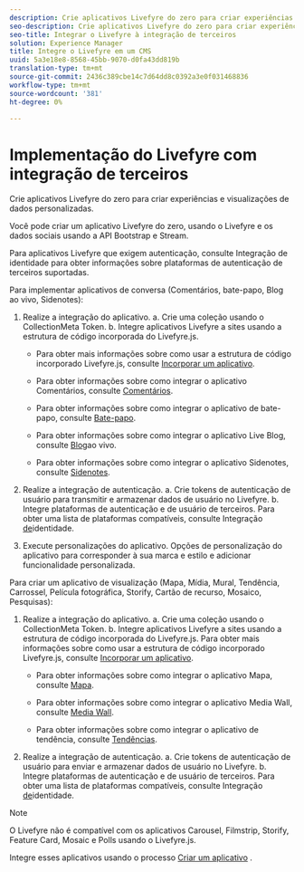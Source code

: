 ```yaml
---
description: Crie aplicativos Livefyre do zero para criar experiências e visualizações de dados personalizadas.
seo-description: Crie aplicativos Livefyre do zero para criar experiências e visualizações de dados personalizadas.
seo-title: Integrar o Livefyre à integração de terceiros
solution: Experience Manager
title: Integre o Livefyre em um CMS
uuid: 5a3e18e8-8568-45bb-9070-d0fa43dd819b
translation-type: tm+mt
source-git-commit: 2436c389cbe14c7d64dd8c0392a3e0f031468836
workflow-type: tm+mt
source-wordcount: '381'
ht-degree: 0%

---
```



# Implementação do Livefyre com integração de terceiros

Crie aplicativos Livefyre do zero para criar experiências e visualizações de dados personalizadas.

Você pode criar um aplicativo Livefyre do zero, usando o Livefyre e os dados sociais usando a API Bootstrap e Stream.

Para aplicativos Livefyre que exigem autenticação, consulte Integração de identidade para obter informações sobre plataformas de autenticação de terceiros suportadas.

Para implementar aplicativos de conversa (Comentários, bate-papo, Blog ao vivo, Sidenotes):

1. Realize a integração do aplicativo.
a. Crie uma coleção usando o CollectionMeta Token.
b. Integre aplicativos Livefyre a sites usando a estrutura de código incorporada do Livefyre.js.

   * Para obter mais informações sobre como usar a estrutura de código incorporado Livefyre.js, consulte [Incorporar um aplicativo](/help/implementation/c-getting-started/c-implementation-process/c-using-livefyre.js-to-create-customize-and-use-apps-on-your-site.md).

   * Para obter informações sobre como integrar o aplicativo Comentários, consulte [Comentários](/help/using/c-about-apps/c-comments/c-comments.md).

   * Para obter informações sobre como integrar o aplicativo de bate-papo, consulte [Bate-papo](/help/using/c-about-apps/c-chat-app/c-chat-app.md).

   * Para obter informações sobre como integrar o aplicativo Live Blog, consulte [Blog](/help/using/c-about-apps/c-liveblog-app/c-liveblog-app.md)ao vivo.

   * Para obter informações sobre como integrar o aplicativo Sidenotes, consulte [Sidenotes](/help/using/c-about-apps/c-sidenotes-app/c-sidenotes-app.md).

1. Realize a integração de autenticação.
a. Crie tokens de autenticação de usuário para transmitir e armazenar dados de usuário no Livefyre.
b. Integre plataformas de autenticação e de usuário de terceiros. Para obter uma lista de plataformas compatíveis, consulte Integração [de](/help/implementation/t-about-identity-integration/t-about-identity-integration.md)identidade.

1. Execute personalizações do aplicativo. Opções de personalização do aplicativo para corresponder à sua marca e estilo e adicionar funcionalidade personalizada.

Para criar um aplicativo de visualização (Mapa, Mídia, Mural, Tendência, Carrossel, Película fotográfica, Storify, Cartão de recurso, Mosaico, Pesquisas):

1. Realize a integração do aplicativo.
a. Crie uma coleção usando o CollectionMeta Token.
b. Integre aplicativos Livefyre a sites usando a estrutura de código incorporada do Livefyre.js. Para obter mais informações sobre como usar a estrutura de código incorporado Livefyre.js, consulte [Incorporar um aplicativo](/help/implementation/c-getting-started/c-implementation-process/c-using-livefyre.js-to-create-customize-and-use-apps-on-your-site.md).

   * Para obter informações sobre como integrar o aplicativo Mapa, consulte [Mapa](/help/using/c-about-apps/c-map-app/c-map-app.md).

   * Para obter informações sobre como integrar o aplicativo Media Wall, consulte [Media Wall](/help/using/c-about-apps/c-media-wall-app/c-media-wall-app.md).

   * Para obter informações sobre como integrar o aplicativo de tendência, consulte [Tendências](/help/using/c-about-apps/c-trending-app/c-trending-app.md).

1. Realize a integração de autenticação.
a. Crie tokens de autenticação de usuário para enviar e armazenar dados de usuário no Livefyre.
b. Integre plataformas de autenticação e de usuário de terceiros. Para obter uma lista de plataformas compatíveis, consulte Integração [de](/help/implementation/t-about-identity-integration/t-about-identity-integration.md)identidade.

>[!NOTE]
>
>O Livefyre não é compatível com os aplicativos Carousel, Filmstrip, Storify, Feature Card, Mosaic e Polls usando o Livefyre.js.

Integre esses aplicativos usando o processo [Criar um aplicativo](/help/using/c-about-apps/c-create-an-app.md) .
